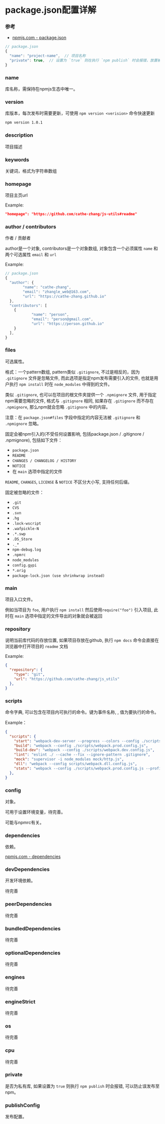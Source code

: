 # package.json配置详解

### 参考
- [npmjs.com - package.json](https://docs.npmjs.com/files/package.json)

```js
// package.json
{
  "name": "project-name",  // 项目名称
  "private": true,  // 设置为 `true` 则在执行 `npm publish` 时会报错，放置被误发布到npm
}
```

### name

库名称，需保持在npmjs生态中唯一。

### version

库版本，每次发布时需要更新，可使用 `npm version <verision>` 命令快速更新

```bash
npm version 1.0.1
```

### description

项目描述

### keywords 

关键词，格式为字符串数组

### homepage

项目主页url

Example:
```json
"homepage": "https://github.com/cathe-zhang/js-utils#readme"
```

### author / contributors

作者 / 贡献者

author是一个对象, contributors是一个对象数组, 对象包含一个必须属性 `name` 和两个可选属性 `email` 和 `url`

Example:
```js
// package.json 
{
  "author": {
		"name": "cathe-zhang",
		"email": "zhangle_web@163.com",
		"url": "https://cathe-zhang.github.io"
  },
  "contributors": [
    {
			"name": "person",
			"email": "person@gmail.com",
			"url": "https://person.github.io"
    }
  ],
}
```

### files

可选属性。

格式：一个pattern数组, pattern类似 `.gitignore`, 不过是相反的，因为 `.gitignore` 文件是忽略文件, 而此选项是指定npm发布需要引入的文件, 也就是用户执行 `npm install` 时在 `node_modules` 中得到的文件。

类似 `.gitignore`, 也可以在项目的根文件夹提供一个 `.npmignore` 文件, 用于指定npm需要忽略的文件, 格式与 `.gitignore` 相同, 如果存在 `.gitignore` 而不存在 `.npmignore`, 那么npm就会忽略 `.gitignore` 中的内容。

注意：在 `package.json#files` 字段中指定的内容无法被 `.gitignore` 和 `.npmignore` 忽略。

固定会被npm引入的(不受任何设置影响, 包括package.json / .gitignore / .npmignore), 包括如下文件：
- `package.json`
- `README`
- `CHANGES / CHANGELOG / HISTORY`
- `NOTICE`
- 在 `main` 选项中指定的文件

`README`, `CHANGES`, `LICENSE` & `NOTICE` 不区分大小写, 支持任何后缀。

固定被忽略的文件：
- `.git`
- `CVS`
- `.svn`
- `.hg`
- `.lock-wscript`
- `.wafpickle-N`
- `.*.swp`
- `.DS_Store`
- `._*`
- `npm-debug.log`
- `.npmrc`
- `node_modules`
- `config.gypi`
- `*.orig`
- `package-lock.json (use shrinkwrap instead)`

### main

项目入口文件。

例如当项目为 `foo`, 用户执行 `npm install` 然后使用`require("foo")` 引入项目, 此时在 `main` 选项中指定的文件导出的对象就会被返回

### repository
说明当前库代码的存放位置, 如果项目存放在github, 执行 `npm docs` 命令会直接在浏览器中打开项目的 `readme` 文档

Example:
```json
{
  "repository": {
    "type": "git",
    "url": "https://github.com/cathe-zhang/js_utils"
  },
}
```

### scripts
命令字典, 可以包含在项目内可执行的命令。键为事件名称,
, 值为要执行的命令。

Example：
```json
{
  "scripts": {
    "start": "webpack-dev-server --progress --colors --config ./scripts/webpack.dev.config.js",
    "build": "webpack --config ./scripts/webpack.prod.config.js",
    "build-dev": "webpack --config ./scripts/webpack.dev.config.js",
    "lint": "eslint ./ --cache --fix --ignore-pattern .gitignore",
    "mock": "supervisor -i node_modules mock/http.js",
    "dll": "webpack --config scripts/webpack.dll.config.js",
    "stats": "webpack --config ./scripts/webpack.prod.config.js --profile --json > stats.json"
  },
}
```

### config

对象。

可用于设置环境变量，待完善。

可能与npmrc有关。

### dependencies

依赖。

[npmjs.com - dependencies](https://docs.npmjs.com/files/package.json#dependencies)

### devDependencies

开发环境依赖。

待完善

### peerDependencies

待完善

### bundledDependencies

待完善

### optionalDependencies

待完善

### engines

待完善

### engineStrict

待完善

### os

待完善

### cpu

待完善

### private

是否为私有库, 如果设置为 `true` 则执行 `npm publish` 时会报错, 可以防止误发布至npm。

### publishConfig

发布配置。